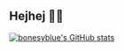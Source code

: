 ## Hejhej 🌊✨
<!--
**bonesyblue/bonesyblue** is a ✨ _special_ ✨ repository because its `README.md` (this file) appears on your GitHub profile.

Here are some ideas to get you started:

- 🔭 I’m currently working on ...
- 🌱 I’m currently learning ...
- 👯 I’m looking to collaborate on ...
- 🤔 I’m looking for help with ...
- 💬 Ask me about ...
- 📫 How to reach me: ...
- 😄 Pronouns: ...
- ⚡ Fun fact: ...
-->

[![bonesyblue's GitHub stats](https://github-readme-stats.vercel.app/api?username=bonesyblue&theme=monokai)](https://github.com/anuraghazra/github-readme-stats)
